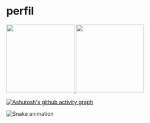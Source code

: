 # perfil

<div>
<a href="https://github.com/kaonashiz">
<img height="180em" src="https://github-readme-stats.vercel.app/api/top-langs/?username=kaonashiz&layout=compact&langs_count=7&theme=dracula"/>
<img height="180em" src="https://github-readme-stats.vercel.app/api?username=kaonashiz&show_icons=true&theme=dracula&include_all_commits=true&count_private=true"/>
</div>
  
[![Ashutosh's github activity graph](https://github-readme-activity-graph.cyclic.app/graph?username=kaonashiz&bg_color=000000&color=64075e&line=cf07a4&point=ff94f6&area=true&hide_border=true)](https://github.com/ashutosh00710/github-readme-activity-graph)
  
![Snake animation](https://github.com/kaonashiz/kaonashiz/blob/output/github-contribution-grid-snake.svg)
  
